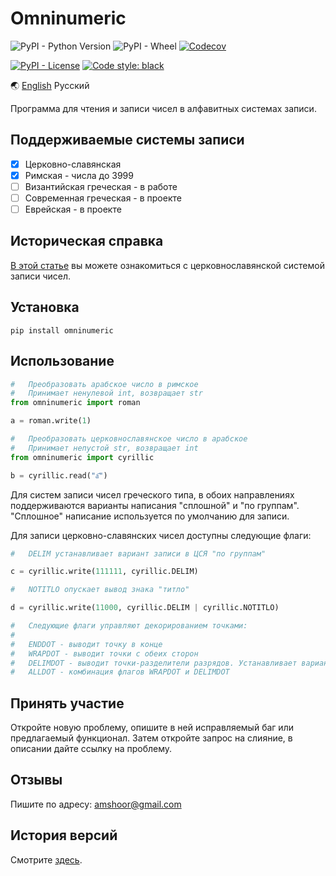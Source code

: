 # Omninumeric

![PyPI - Python Version](https://img.shields.io/pypi/pyversions/omninumeric) ![PyPI - Wheel](https://img.shields.io/pypi/wheel/omninumeric) [![Codecov](https://img.shields.io/codecov/c/github/endrain/omninumeric)](https://app.codecov.io/gh/endrain/omninumeric)

[![PyPI - License](https://img.shields.io/pypi/l/omninumeric)](./LICENSE.ru) [![Code style: black](https://img.shields.io/badge/code%20style-black-000000.svg)](https://github.com/psf/black)

🌏 [English](./README.md) Русский

Программа для чтения и записи чисел в алфавитных системах записи.

## Поддерживаемые системы записи

- [x] Церковно-славянская
- [x] Римская - числа до 3999
- [ ] Византийская греческая - в работе
- [ ] Современная греческая - в проекте
- [ ] Еврейская - в проекте

## Историческая справка

[В этой статье](./INTRODUCTION.ru.md) вы можете ознакомиться с церковнославянской системой записи чисел.

## Установка

	pip install omninumeric

## Использование

```py
#   Преобразовать арабское число в римское
#   Принимает ненулевой int, возвращает str
from omninumeric import roman

a = roman.write(1)

#   Преобразовать церковнославянское число в арабское
#   Принимает непустой str, возвращает int
from omninumeric import cyrillic

b = cyrillic.read("а҃")
```

Для систем записи чисел греческого типа, в обоих направлениях поддерживаются варианты написания "сплошной" и "по группам". "Сплошное" написание используется по умолчанию для записи.

Для записи церковно-славянских чисел доступны следующие флаги:

```py
#   DELIM устанавливает вариант записи в ЦСЯ "по группам"

c = cyrillic.write(111111, cyrillic.DELIM)

#   NOTITLO опускает вывод знака "титло"

d = cyrillic.write(11000, cyrillic.DELIM | cyrillic.NOTITLO)

#   Следующие флаги управляют декорированием точками:
#
#   ENDDOT - выводит точку в конце
#   WRAPDOT - выводит точки с обеих сторон
#   DELIMDOT - выводит точки-разделители разрядов. Устанавливает вариант записи "по группам"
#   ALLDOT - комбинация флагов WRAPDOT и DELIMDOT
```

## Принять участие

Откройте новую проблему, опишите в ней исправляемый баг или предлагаемый функционал. Затем откройте запрос на слияние, в описании дайте ссылку на проблему.

## Отзывы

Пишите по адресу: amshoor@gmail.com

## История версий

Смотрите [здесь](./CHANGELOG.ru.md).
